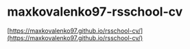 # maxkovalenko97-rsschool-cv


[https://maxkovalenko97.github.io/rsschool-cv/](https://maxkovalenko97.github.io/rsschool-cv/)